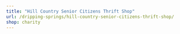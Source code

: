 ```yaml
---
title: "Hill Country Senior Citizens Thrift Shop"
url: /dripping-springs/hill-country-senior-citizens-thrift-shop/
shop: charity
---
```

